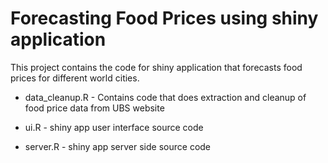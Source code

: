 # Forecasting Food Prices using shiny application

This project contains the code for shiny application that forecasts food prices for different world cities. 

* data_cleanup.R - Contains code that does extraction and cleanup of food price data from UBS website

* ui.R - shiny app user interface source code

* server.R - shiny app server side source code
